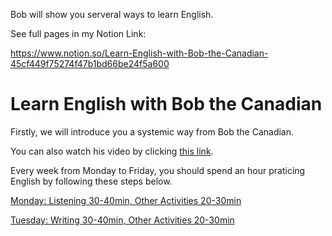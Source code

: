 Bob will show you serveral ways to learn English. 

See full pages in my Notion Link:

https://www.notion.so/Learn-English-with-Bob-the-Canadian-45cf449f75274f47b1bd66be24f5a600


# Learn English with Bob the Canadian

Firstly, we will introduce you a systemic way from Bob the Canadian. 

You can also watch his video by clicking [this link](https://www.youtube.com/watch?v=5-T6Xqlh6BU&t=241s).

Every week from Monday to Friday, you should spend an hour praticing English by following these steps below. 

[Monday: Listening 30-40min, Other Activities 20-30min](https://github.com/fmxs/LearningEnglish/tree/main/Learn%20English%20with%20Bob%20the%20Canadian/Monday#readme)

[Tuesday: Writing 30-40min, Other Activities 20-30min](https://github.com/fmxs/LearningEnglish/blob/main/Learn%20English%20with%20Bob%20the%20Canadian/Tuesday/readme.md)

